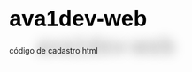 # ava1dev-web
código de cadastro html 
<!DOCTYPE html>
<html lang="pt-br">
<head>
	<meta charset="UTF-8">
	<title>cadastro de usuário</title>
	<style>
		h1 {
			font-family: Arial;
			font-size: 30pt;
			color: black;
			text-shadow:  50px 50px 20px darkgray;
		}

	</style>

<title>AV1</title>
<head>


<link rel="stylesheet" type="text/css" href="estilo.css">
</head>
<body>
<form id="formulario" name="form" action="#" method="post">
	<fieldset>
<table>

<tr>
	<th>
	<h1>Cadastro</h1>
	</th>
	


</tr>
</table>
<table>
	<tr>
	<td>
	<label name="tratamento">Tratamento:</label> <select> 
	<option value="senhor" required>Senhor.</option>
	<option value="senhora" required>Senhora.</option><br>
	</select><br>
	<label name="nome">Nome:</label> <input type="text" name="nome" required><br>
	<label name="telefone_f">Telefone:</label> <input type="phone" name="telefone_f" required><br>
	<label name="telefone_c">Telefone Comercial:</label> <input type="phone" name="telefone_c" required><br>
	<label name="celular">Celular:</label> <input type="phone" name="celular" required><br>
	<label name="email">Email:</label> <input type="email" name="email" placeholder="exemplo@exemplo.com.br" required><br>
	<label name="idade">Idade:</label> <input type="number" name="Idade" required><br>
	<label name="sexo">Sexo: </label><input type="radio" name="sexo" value="m" required>Masculino</br><input type="radio" name="sexo" value="f" required>Feminino<br>
	<label name="nascimento">Data de Nascimento:</label> <input type="date" name="nascimento" required><br>
	<label for="estado civil">Estado Civil: </label><select>
	<option value="Casado">Solteiro</option>
	<option value="Casado">Casado</option>
	<option value="Casado">Divorciado</option>
	</select>

	</td>
	<td>
	
	</td>


	<td></br></br>
	<label name="formação">Formação: </label><input type="radio" name="formação" value="1"required>Ensino Fundamental<input type="radio" name="formação" value="2"required>Segundo Grau<input type="radio" name="formação" value="3"required>Superior<br>
	<label name="instituição">Instituição: </label><select>
		<option value="uva">UVA</option>

	</select></br>
	<label name="ingresso">Data de Ingresso:</label> <input type="date" name="ingresso" required><br>
	<label name="conclusao">Data de Conclusão:</label> <input type="date" name="conclusao" required><br>
	<label name="interessenome">Áreas de Interesse:</label>
	<input type="checkbox" name="c1" value="música">Música
	<input type="checkbox" name="c2" value="esporte">Esporte
	<input type="checkbox" name="c3" value="artes">Artes
	<input type="checkbox" name="c4" value="cursos">Cursos<br>

	
	<label name="endereço">Endereço:</label> <input type="text" name="endereço" required><br>
	<label name="Número">Número:</label> <input type="number" name="Número" required><br>
	<label name="complemento">Complemento:</label> <input type="text" name="complemento" required><br>
	<label name="cep">CEP:</label> <input type="number" name="cep" required><br>
	<label for="Região">Região: </label><select>
	<option value="Sudeste">Sudeste</option>
	<option value="Norte">Norte</option>
	<option value="Nordeste">Nordeste</option>
	<option value="Sul">Sul</option>
	<option value="Centro-Oeste">Centro-Oeste</option>
	<option value="Noroeste">Noroeste</option>
    </select></br></br>


	</td>
	
</tr>


	





</table>
<table>
	<th>
<h3 name="obs">Observações:</h3><textarea name="obs" wrap="hard" cols="50" rows="10" scroll="none" STYLE="resize: none;"  placeholder="Insira Suas Obs Aqui..."></textarea><br/>
	</th>
</table>

<table>
<tr>
<th>CRISTOVÃO SOARES</th>
</tr>


</table>
<table>
	<th>

		</div>
		<p><button>Enviar</button>
			<button>Limpar</button></p>
</form>
</p>

	<style>
		label {
			display: inline-block;
			width: 100px;
			height: 30px;
		}
		select#linguagem{
			display: grid;
			width: 80px;
			height: 100px;
		}
		textarea{
			display: grid;
			width: 300px;
			height: 100px;
		}

		label[for="info"] {
			width: 200px;
		}


	</style>

</table>
</fieldset>
</form>
</body>
</html>
